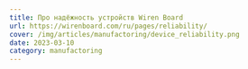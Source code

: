 ```yaml
---
title: Про надёжность устройств Wiren Board
url: https://wirenboard.com/ru/pages/reliability/
cover: /img/articles/manufactoring/device_reliability.png
date: 2023-03-10
category: manufactoring
---
```

